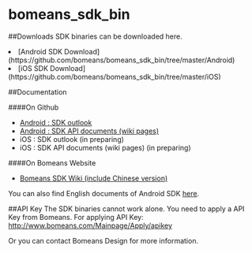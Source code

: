 # bomeans_sdk_bin

##Downloads
SDK binaries can be downloaded here.

<li>[Android SDK Download](https://github.com/bomeans/bomeans_sdk_bin/tree/master/Android)</li>
<li>[iOS SDK Download](https://github.com/bomeans/bomeans_sdk_bin/tree/master/iOS)</li>

##Documentation

####On Github

* [Android : SDK outlook](https://github.com/bomeans/bomeans_sdk_bin/tree/master/Android)
* [Android : SDK API documents (wiki pages)](https://github.com/bomeans/bomeans_sdk_bin/wiki)
* iOS : SDK outlook (in preparing)
* iOS : SDK API documents (wiki pages) (in preparing)

####On Bomeans Website
* [Bomeans SDK Wiki (include Chinese version)](http://wiki.bomeans.com)

You can also find English documents of Android SDK [here](https://github.com/bomeans/bomeans_sdk_bin/tree/master/Android).


##API Key
The SDK binaries cannot work alone. You need to apply a API Key from Bomeans. For applying API Key: http://www.bomeans.com/Mainpage/Apply/apikey

Or you can contact Bomeans Design for more information.
